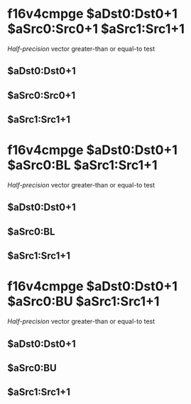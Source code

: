 # f16v4cmpge $aDst0:Dst0+1 $aSrc0:Src0+1 $aSrc1:Src1+1

*Half-precision* vector greater-than or equal-to test


## $aDst0:Dst0+1

## $aSrc0:Src0+1

## $aSrc1:Src1+1

# f16v4cmpge $aDst0:Dst0+1 $aSrc0:BL $aSrc1:Src1+1

*Half-precision* vector greater-than or equal-to test


## $aDst0:Dst0+1

## $aSrc0:BL

## $aSrc1:Src1+1

# f16v4cmpge $aDst0:Dst0+1 $aSrc0:BU $aSrc1:Src1+1

*Half-precision* vector greater-than or equal-to test


## $aDst0:Dst0+1

## $aSrc0:BU

## $aSrc1:Src1+1

